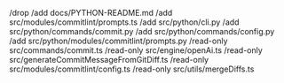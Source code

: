 /drop
/add       docs/PYTHON-README.md
/add       src/modules/commitlint/prompts.ts
/add       src/python/cli.py
/add       src/python/commands/commit.py
/add       src/python/commands/config.py
/add       src/python/modules/commitlint/prompts.py
/read-only src/commands/commit.ts
/read-only src/engine/openAi.ts
/read-only src/generateCommitMessageFromGitDiff.ts
/read-only src/modules/commitlint/config.ts
/read-only src/utils/mergeDiffs.ts
